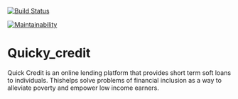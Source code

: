 [![Build Status](https://travis-ci.org/sabin18/Quicky_credit.svg?branch=develop)](https://travis-ci.org/sabin18/Quicky_credit)

[![Maintainability](https://api.codeclimate.com/v1/badges/af40541d90819393286b/maintainability)](https://codeclimate.com/github/sabin18/Quicky_credit/maintainability)



# Quicky_credit

Quick Credit is an online lending platform that provides short term soft loans to individuals. Thishelps solve problems of financial inclusion as a way to alleviate poverty and empower low income earners. 
